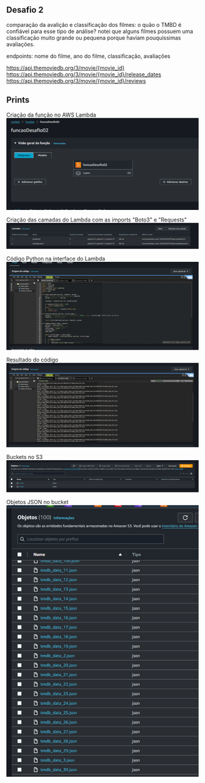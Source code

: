 ## Desafio 2
comparação da avalição e classificação dos filmes: o quão o TMBD é confiável para esse tipo de análise?
notei que alguns filmes possuem uma classificação muito grande ou pequena porque haviam pouquíssimas avaliações.

endpoints:
nome do filme, ano do filme, classificação, avaliações

https://api.themoviedb.org/3/movie/{movie_id}  
https://api.themoviedb.org/3/movie/{movie_id}/release_dates  
https://api.themoviedb.org/3/movie/{movie_id}/reviews  

## Prints
Criação da função no AWS Lambda  
![Função Lambda](Evid%C3%AAncias/funcao-lambda.png)

Criação das camadas do Lambda com as imports "Boto3" e "Requests"  
![Camadas Lambda](Evid%C3%AAncias/camadas.png)  

Código Python na interface do Lambda   
![Código Python](Evid%C3%AAncias/lambda.png)   

Resultado do código  
![Saída](Evid%C3%AAncias/resultado-lambda.png)  

Buckets no S3
![Buckets](Evid%C3%AAncias/objetos-bucket.png)  

Objetos JSON no bucket  
![Alt text](Evid%C3%AAncias/json-objetos.png)